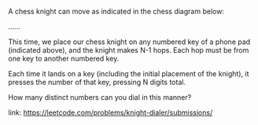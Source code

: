 A chess knight can move as indicated in the chess diagram below:

......

This time, we place our chess knight on any numbered key of a phone pad (indicated above), and the knight makes N-1 hops.  Each hop must be from one key to another numbered key.

Each time it lands on a key (including the initial placement of the knight), it presses the number of that key, pressing N digits total.

How many distinct numbers can you dial in this manner?



link: https://leetcode.com/problems/knight-dialer/submissions/
